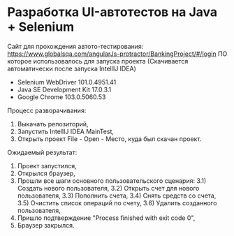 # Разработка UI-автотестов на Java + Selenium

Сайт для прохождения автото-тестирования: https://www.globalsqa.com/angularJs-protractor/BankingProject/#/login
ПО которое использовалось для запуска проекта (Скачивается автоматически после запуска IntellIJ IDEA)
- Selenium WebDriver 101.0.4951.41
- Java SE Development Kit 17.0.3.1
- Google Chrome 103.0.5060.53

Процесс разворачивания:
1) Выкачать репозиторий,
2) Запустить IntellIJ IDEA MainTest,
3) Открыть проект File - Open - Место, куда был скачан проект.

Ожидаемый результат: 
1) Проект запустился,
2) Открылся браузер,
3) Прошли все шаги основного пользовательского сценария: 
3.1) Создать нового пользователя,
3.2) Открыть счет для нового пользователя,
3.3) Пополнить счета,
3.4) Снять средств со счета,
3.5) Очистить список операций по счету,
3.6) Удалить созданного пользователя,
4) Пришло подтверждение "Process finished with exit code 0",
5) Браузер закрылся.
